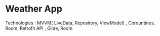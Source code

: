 # Weather App

Technologies : MVVM( LiveData, Repository, ViewModel) , Corountines, Room, Retrofit API , Glide, Room
